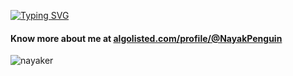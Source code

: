[![Typing SVG](https://readme-typing-svg.demolab.com?font=Fira+Code&size=40&duration=3000&pause=1000&color=F7E1DD&multiline=true&random=false&width=2000&height=70&lines=Hi%2C+I+am+Atanu+Nayak)](https://git.io/typing-svg)

<h4>Know more about me at <a href="algolisted.com/profile/@NayakPenguin" target="_blank">algolisted.com/profile/@NayakPenguin</a> </h2>

<p align="left"> <img src="https://komarev.com/ghpvc/?username=nayaker&label=Profile%20views&color=0e75b6&style=flat" alt="nayaker" /> </p>
